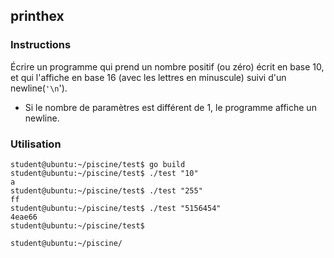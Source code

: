 ## printhex

### Instructions

Écrire un programme qui prend un nombre positif (ou zéro) écrit en base 10, et qui l'affiche en base 16 (avec les lettres en minuscule) suivi d'un newline(`'\n`').

- Si le nombre de paramètres est différent de 1, le programme affiche un newline.

### Utilisation

```console
student@ubuntu:~/piscine/test$ go build
student@ubuntu:~/piscine/test$ ./test "10"
a
student@ubuntu:~/piscine/test$ ./test "255"
ff
student@ubuntu:~/piscine/test$ ./test "5156454"
4eae66
student@ubuntu:~/piscine/test$

student@ubuntu:~/piscine/
```
